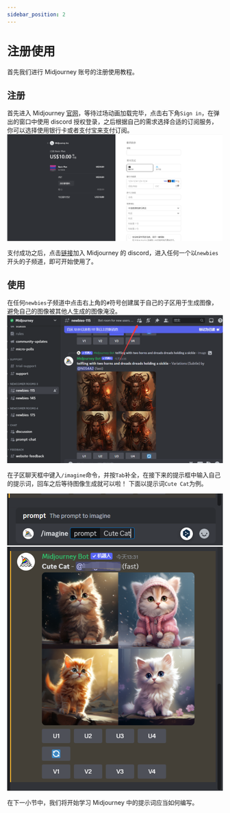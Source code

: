 ```yaml
---
sidebar_position: 2
---
```


# 注册使用

首先我们进行 Midjourney 账号的注册使用教程。

## 注册

首先进入 Midjourney [官网](https://www.midjourney.com/)，等待过场动画加载完毕，点击右下角`Sign in`，在弹出的窗口中使用 discord 授权登录，之后根据自己的需求选择合适的订阅服务，你可以选择使用银行卡或者支付宝来支付订阅。
![subscribe](./img/subscribe.png)

支付成功之后，点击[链接](https://discord.gg/midjourney)加入 Midjourney 的 discord，进入任何一个以`newbies`开头的子频道，即可开始使用了。

## 使用

在任何`newbies`子频道中点击右上角的`#`符号创建属于自己的子区用于生成图像，避免自己的图像被其他人生成的图像淹没。
![discord](./img/discord.png)

在子区聊天框中键入`/imagine`命令，并按`Tab`补全，在接下来的提示框中输入自己的提示词，回车之后等待图像生成就可以啦！
下面以提示词`Cute Cat`为例。

![prompt](./img/prompt.png)
![image](./img/image.png)



在下一小节中，我们将开始学习 Midjourney 中的提示词应当如何编写。
